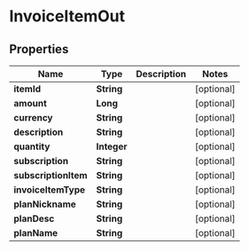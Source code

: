 
# InvoiceItemOut

## Properties
Name | Type | Description | Notes
------------ | ------------- | ------------- | -------------
**itemId** | **String** |  |  [optional]
**amount** | **Long** |  |  [optional]
**currency** | **String** |  |  [optional]
**description** | **String** |  |  [optional]
**quantity** | **Integer** |  |  [optional]
**subscription** | **String** |  |  [optional]
**subscriptionItem** | **String** |  |  [optional]
**invoiceItemType** | **String** |  |  [optional]
**planNickname** | **String** |  |  [optional]
**planDesc** | **String** |  |  [optional]
**planName** | **String** |  |  [optional]



